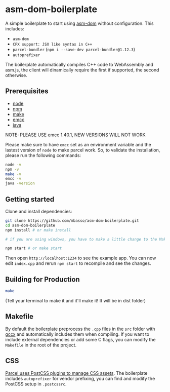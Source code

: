 # asm-dom-boilerplate

A simple boilerplate to start using [asm-dom](https://github.com/mbasso/asm-dom) without configuration.
This includes:

- `asm-dom`
- `CPX support: JSX like syntax in C++`
- `parcel-bundler` (`npm i --save-dev parcel-bundler@1.12.3`)
- `autoprefixer`

The boilerplate automatically compiles C++ code to WebAssembly and asm.js, the client will dinamically require the first if supported, the second otherwise.

## Prerequisites

- [node](https://nodejs.org)
- [npm](http://npmjs.com/)
- [make](https://www.gnu.org/software/make/)
- [emcc](http://webassembly.org/getting-started/developers-guide/)
- [java](https://www.java.com)

NOTE: PLEASE USE emcc 1.40.1, NEW VERSIONS WILL NOT WORK

Please make sure to have `emcc` set as an environment variable and the lastest version of `node` to make parcel work. So, to validate the installation, please run the following commands:

```bash
node -v
npm -v
make -v
emcc -v
java -version
```

## Getting started

Clone and install dependencies:

```bash
git clone https://github.com/mbasso/asm-dom-boilerplate.git
cd asm-dom-boilerplate
npm install # or make install

# if you are using windows, you have to make a little change to the Makefile in the root of the project, just open it and follow the instructions at the top

npm start # or make start
```

Then open `http://localhost:1234` to see the example app. You can now edit `index.cpp` and rerun `npm start` to recompile and see the changes.

## Building for Production

```bash
make
```

(Tell your terminal to make it and it'll make it! It will be in dist folder)

## Makefile

By default the boilerplate preprocess the `.cpp` files in the `src` folder with [gccx](https://github.com/mbasso/gccx) and automatically includes them when compiling. If you want to include external dependencies or add some C flags, you can modify the `Makefile` in the root of the project.

## CSS

[Parcel uses PostCSS plugins to manage CSS assets](https://parceljs.org/transforms.html#postcss).
The boilerplate includes `autoprefixer` for vendor prefixing, you can find and modify the PostCSS setup in `.postcssrc`.